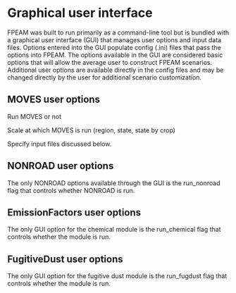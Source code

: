 # Graphical user interface

FPEAM was built to run primarily as a command-line tool but is bundled with a graphical user interface (GUI) that manages user options and input data files. Options entered into the GUI populate config (.ini) files that pass the options into FPEAM. The options available in the GUI are considered basic options that will allow the average user to construct FPEAM scenarios. Additional user options are available directly in the config files and may be changed directly by the user for additional scenario customization.

## MOVES user options

Run MOVES or not

Scale at which MOVES is run (region, state, state by crop)

Specify input files discussed below.

## NONROAD user options

The only NONROAD options available through the GUI is the run_nonroad flag that controls whether NONROAD is run.

## EmissionFactors user options

The only GUI option for the chemical module is the run_chemical flag that controls whether the module is run. 

## FugitiveDust user options

The only GUI option for the fugitive dust module is the run_fugdust flag that controls whether the module is run.